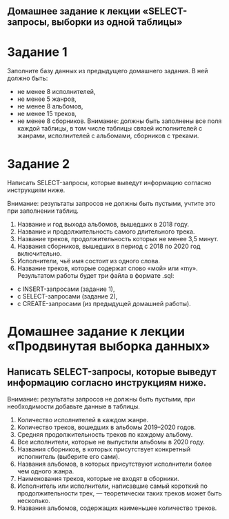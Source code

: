 ## Домашнее задание к лекции «SELECT-запросы, выборки из одной таблицы»
# Задание 1
Заполните базу данных из предыдущего домашнего задания. В ней должно быть:

- не менее 8 исполнителей,
- не менее 5 жанров,
- не менее 8 альбомов,
- не менее 15 треков,
- не менее 8 сборников.
Внимание: должны быть заполнены все поля каждой таблицы, в том числе таблицы связей исполнителей с жанрами, исполнителей с альбомами, сборников с треками.

# Задание 2
Написать SELECT-запросы, которые выведут информацию согласно инструкциям ниже.

Внимание: результаты запросов не должны быть пустыми, учтите это при заполнении таблиц.

1. Название и год выхода альбомов, вышедших в 2018 году.
2. Название и продолжительность самого длительного трека.
3. Название треков, продолжительность которых не менее 3,5 минут.
4. Названия сборников, вышедших в период с 2018 по 2020 год включительно.
5. Исполнители, чьё имя состоит из одного слова.
6. Название треков, которые содержат слово «мой» или «my».
Результатом работы будет три файла в формате .sql:

- с INSERT-запросами (задание 1),
- с SELECT-запросами (задание 2),
- с CREATE-запросами (из предыдущей домашней работы).

# Домашнее задание к лекции «Продвинутая выборка данных»
## Написать SELECT-запросы, которые выведут информацию согласно инструкциям ниже.

Внимание: результаты запросов не должны быть пустыми, при необходимости добавьте данные в таблицы.

1. Количество исполнителей в каждом жанре.
2. Количество треков, вошедших в альбомы 2019–2020 годов.
3. Средняя продолжительность треков по каждому альбому.
4. Все исполнители, которые не выпустили альбомы в 2020 году.
5. Названия сборников, в которых присутствует конкретный исполнитель (выберите его сами).
6. Названия альбомов, в которых присутствуют исполнители более чем одного жанра.
7. Наименования треков, которые не входят в сборники.
8. Исполнитель или исполнители, написавшие самый короткий по продолжительности трек, — теоретически таких треков может быть несколько.
9. Названия альбомов, содержащих наименьшее количество треков.
